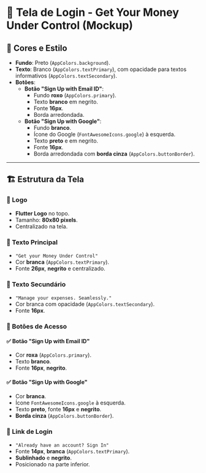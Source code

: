 # 🎨 Tela de Login - Get Your Money Under Control (Mockup)

## 📌 Cores e Estilo
- **Fundo**: Preto (`AppColors.background`).
- **Texto**: Branco (`AppColors.textPrimary`), com opacidade para textos informativos (`AppColors.textSecondary`).
- **Botões**:
  - **Botão "Sign Up with Email ID"**:
    - Fundo **roxo** (`AppColors.primary`).
    - Texto **branco** em negrito.
    - Fonte **16px**.
    - Borda arredondada.
  - **Botão "Sign Up with Google"**:
    - Fundo **branco**.
    - Ícone do Google (`FontAwesomeIcons.google`) à esquerda.
    - Texto **preto** e em negrito.
    - Fonte **16px**.
    - Borda arredondada com **borda cinza** (`AppColors.buttonBorder`).

---

## 🏗 Estrutura da Tela

### 📍 Logo
- **Flutter Logo** no topo.
- Tamanho: **80x80 pixels**.
- Centralizado na tela.

### 📍 Texto Principal
- `"Get your Money Under Control"`
- Cor **branca** (`AppColors.textPrimary`).
- Fonte **26px**, **negrito** e centralizado.

### 📍 Texto Secundário
- `"Manage your expenses. Seamlessly."`
- Cor branca com opacidade (`AppColors.textSecondary`).
- Fonte **16px**.

### 📍 Botões de Acesso
#### ✅ Botão "Sign Up with Email ID"
- Cor **roxa** (`AppColors.primary`).
- Texto **branco**.
- Fonte **16px**, **negrito**.

#### ✅ Botão "Sign Up with Google"
- Cor **branca**.
- Ícone `FontAwesomeIcons.google` à esquerda.
- Texto **preto**, fonte **16px** e **negrito**.
- **Borda cinza** (`AppColors.buttonBorder`).

### 📍 Link de Login
- `"Already have an account? Sign In"`
- Fonte **14px**, **branca** (`AppColors.textPrimary`).
- **Sublinhado** e **negrito**.
- Posicionado na parte inferior.


